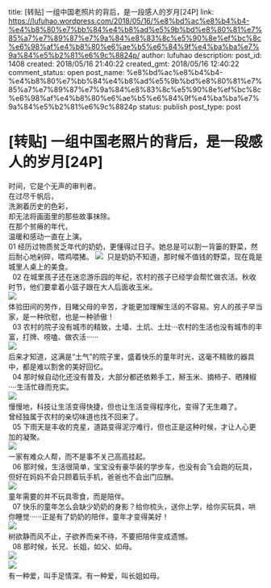 title: [转贴] 一组中国老照片的背后，是一段感人的岁月[24P]
link: https://lufuhao.wordpress.com/2018/05/16/%e8%bd%ac%e8%b4%b4-%e4%b8%80%e7%bb%84%e4%b8%ad%e5%9b%bd%e8%80%81%e7%85%a7%e7%89%87%e7%9a%84%e8%83%8c%e5%90%8e%ef%bc%8c%e6%98%af%e4%b8%80%e6%ae%b5%e6%84%9f%e4%ba%ba%e7%9a%84%e5%b2%81%e6%9c%8824p/
author: lufuhao
description: 
post_id: 1408
created: 2018/05/16 21:40:22
created_gmt: 2018/05/16 12:40:22
comment_status: open
post_name: %e8%bd%ac%e8%b4%b4-%e4%b8%80%e7%bb%84%e4%b8%ad%e5%9b%bd%e8%80%81%e7%85%a7%e7%89%87%e7%9a%84%e8%83%8c%e5%90%8e%ef%bc%8c%e6%98%af%e4%b8%80%e6%ae%b5%e6%84%9f%e4%ba%ba%e7%9a%84%e5%b2%81%e6%9c%8824p
status: publish
post_type: post

# [转贴] 一组中国老照片的背后，是一段感人的岁月[24P]

时间，它是个无声的审判者。  
在过尽千帆后，  
洗涮着历史的色彩，  
却无法将画面里的那些故事抹除。  
在那个贫瘠的年代，  
温暖和感动一直在上演。  
01 经历过物质贫乏年代的奶奶，更懂得过日子。她总是可以割一背篓的野菜，然后耐心地剁碎，喂鸡喂猪。 ![](https://www1.wi.to/2017/09/20/75241a9d1dffdf46884c9026c76420e6.jpg)  只是奶奶不知道，那时候不值钱的野菜，现在竟是城里人桌上的美食。  
  02 在城里孩子还在迷恋游乐园的年纪，农村的孩子已经学会帮忙做农活。秋收时节，他们要拿着小篮子跟在大人后面收玉米。  
![](https://www1.wi.to/2017/09/20/28d738eb56be2eb5067dca51e63edb75.jpg)   
体验田间的劳作，目睹父母的辛苦，才能更加理解生活的不容易。穷人的孩子早当家，是一种欣慰，也是一种骄傲！  
  03 农村的院子没有城市的精致，土墙、土炕、土灶···农村的生活也没有城市的丰富，打牌、唠嗑、做农活······  
![](https://www1.wi.to/2017/09/20/8a3014cb6b99052311d2124d508ca02f.jpg)   
后来才知道，这满是“土气”的院子里，盛着快乐的童年时光，这毫不精致的器具中，都是难以割舍的美好回忆。  
  04 那时候自动化还没有普及，大部分都还依赖手工，掰玉米、摘柿子、晒辣椒····生活忙碌而充实。  
![](https://www1.wi.to/2017/09/20/24aa18a44510523ab88c8127a2fa8acf.jpg)   
慢慢地，科技让生活变得快捷，但也让生活变得程序化，变得了无生趣了。  
曾经独属于农村的亲切味道也找不回来了。  
  05 下雨天是丰收的克星，道路变得泥泞难行，但也正是这种时候，才让人心更加的凝聚。  
![](https://www1.wi.to/2017/09/20/958f08e0dfacf031f2630dcbe5efea9c.jpg)   
一家有难众人帮，而不是事不关己高高挂起。  
  06 那时候，生活很简单，宝宝没有豪华装的学步车，也没有会飞会跑的玩具，但好在妈妈不会只顾着玩手机，爸爸也不会出门应酬。  
![](https://www1.wi.to/2017/09/20/82a66839788a2dbd85dbfda92ce5a8c9.jpg)   
童年需要的并不玩具零食，而是陪伴。  
  07 快乐的童年怎么会缺少奶奶的身影？给你梳头，送你上学，给你买玩具，哄你睡觉······正是有了奶奶的陪伴，童年才变得美好！  
![](https://www1.wi.to/2017/09/20/3484ccf733ec8aaefd17f80a9b6017c3.jpg)   
树欲静而风不止，子欲养而亲不待，不要把陪伴变成遗憾。  
  08 那时候，长兄、长姐，如父、如母。  
![](https://www1.wi.to/2017/09/20/f286faf20c43830f801f96e673069667.jpg)   
![](https://www1.wi.to/2017/09/20/ce68abe3ebd4a8f2af7fe2748b91f60c.jpg)   
有一种爱，叫手足情深。有一种爱，叫长姐如母。